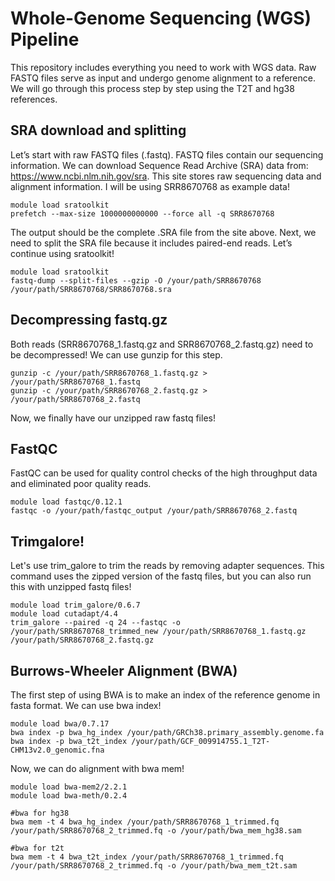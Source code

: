 # Whole-Genome Sequencing (WGS) Pipeline

This repository includes everything you need to work with WGS data. Raw FASTQ files serve as input and undergo genome alignment to a reference. We will go through this process step by step using the T2T and hg38 references.

## SRA download and splitting
Let’s start with raw FASTQ files (.fastq). FASTQ files contain our sequencing information. We can download Sequence Read Archive (SRA) data from: https://www.ncbi.nlm.nih.gov/sra. This site stores raw sequencing data and alignment information. I will be using SRR8670768 as example data!

```
module load sratoolkit
prefetch --max-size 1000000000000 --force all -q SRR8670768
```

The output should be the complete .SRA file from the site above. Next, we need to split the SRA file because it includes paired-end reads. Let’s continue using sratoolkit! 

```
module load sratoolkit
fastq-dump --split-files --gzip -O /your/path/SRR8670768 /your/path/SRR8670768/SRR8670768.sra
```

## Decompressing fastq.gz

Both reads (SRR8670768_1.fastq.gz and SRR8670768_2.fastq.gz) need to be decompressed! We can use gunzip for this step.

```
gunzip -c /your/path/SRR8670768_1.fastq.gz > /your/path/SRR8670768_1.fastq
gunzip -c /your/path/SRR8670768_2.fastq.gz > /your/path/SRR8670768_2.fastq
```

Now, we finally have our unzipped raw fastq files!

## FastQC

FastQC can be used for quality control checks of the high throughput data and eliminated poor quality reads.

```
module load fastqc/0.12.1
fastqc -o /your/path/fastqc_output /your/path/SRR8670768_2.fastq
```

## Trimgalore!

Let's use trim_galore to trim the reads by removing adapter sequences. This command uses the zipped version of the fastq files, but you can also run this with unzipped fastq files!

```
module load trim_galore/0.6.7
module load cutadapt/4.4
trim_galore --paired -q 24 --fastqc -o /your/path/SRR8670768_trimmed_new /your/path/SRR8670768_1.fastq.gz /your/path/SRR8670768_2.fastq.gz
```

## Burrows-Wheeler Alignment (BWA)

The first step of using BWA is to make an index of the reference genome in fasta format. We can use bwa index!

```
module load bwa/0.7.17
bwa index -p bwa_hg_index /your/path/GRCh38.primary_assembly.genome.fa
bwa index -p bwa_t2t_index /your/path/GCF_009914755.1_T2T-CHM13v2.0_genomic.fna
```

Now, we can do alignment with bwa mem!

```
module load bwa-mem2/2.2.1
module load bwa-meth/0.2.4

#bwa for hg38
bwa mem -t 4 bwa_hg_index /your/path/SRR8670768_1_trimmed.fq /your/path/SRR8670768_2_trimmed.fq -o /your/path/bwa_mem_hg38.sam

#bwa for t2t
bwa mem -t 4 bwa_t2t_index /your/path/SRR8670768_1_trimmed.fq /your/path/SRR8670768_2_trimmed.fq -o /your/path/bwa_mem_t2t.sam                                                      
```



